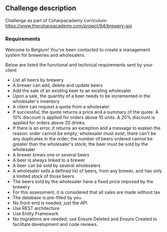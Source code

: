 ﻿## Challenge description
Challenge as part of Csharpacademy curriculum: https://www.thecsharpacademy.com/project/64/brewery-api

### Requirements
Welcome to Belgium! You've been contacted to create a management system for breweries and wholesalers. 

Below are listed the functional and technical requirements sent by your client

- List all beers by brewery
- A brewer can add, delete and update beers
- Add the sale of an existing beer to an existing wholesaler
- Upon a sale, the quantity of a beer needs to be incremented in the wholesaler's inventory
- A client can request a quote from a wholesaler.
- If successful, the quote returns a price and a summary of the quote. A 10% discount is applied for orders above 10 units. A 20% discount is applied for orders above 20 drinks.
- If there is an error, it returns an exception and a message to explain the reason: order cannot be empty; wholesaler must exist; there can't be any duplicates in the order; the number of beers ordered cannot be greater than the wholesaler's stock; the beer must be sold by the wholesaler
- A brewer brews one or several beers
- A beer is always linked to a brewer
- A beer can be sold by several wholesalers
- A wholesaler sells a defined list of beers, from any brewer, and has only a limited stock of those beers
- The beers sold by the wholesaler have a fixed price imposed by the brewery
- For this assessment, it is considered that all sales are made without tax
- The database is pre-filled by you
- No front-end is needed, just the API
- Use REST architecture
- Use Entity Framework
- No migrations are needed; use Ensure Deleted and Ensure Created to facilitate development and code reviews.